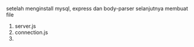 setelah menginstall mysql, express dan body-parser selanjutnya membuat file
1. server.js
2. connection.js
3. 
